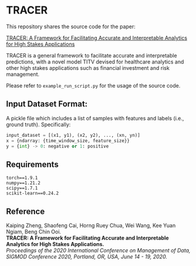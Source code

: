 # TRACER

This repository shares the source code for the paper:

[TRACER: A Framework for Facilitating Accurate and Interpretable Analytics for High Stakes Applications](https://dl.acm.org/doi/10.1145/3318464.3389720)

TRACER is a general framework to facilitate accurate and interpretable predictions,
with a novel model TITV devised for healthcare analytics and other high stakes applications such as financial investment and risk management.

Please refer to ```example_run_script.py``` for the usage of the source code.

## Input Dataset Format:
A pickle file which includes a list of samples with features and labels (i.e., ground truth).  Specifically:

```python
input_dataset = [(x1, y1), (x2, y2), ..., (xn, yn)]
x = {ndarray: {time_window_size, feature_size}}
y = {int} -> 0: negative or 1: positive
```

## Requirements

```
torch==1.9.1
numpy==1.21.2
scipy==1.7.1
scikit-learn==0.24.2
```

## Reference
Kaiping Zheng, Shaofeng Cai, Horng Ruey Chua, Wei Wang, Kee Yuan Ngiam, Beng Chin Ooi.  
**TRACER: A Framework for Facilitating Accurate and Interpretable Analytics for High Stakes Applications.**  
*Proceedings of the 2020 International Conference on Management of Data, SIGMOD Conference 2020, Portland, OR, USA, June 14 - 19, 2020.* 
